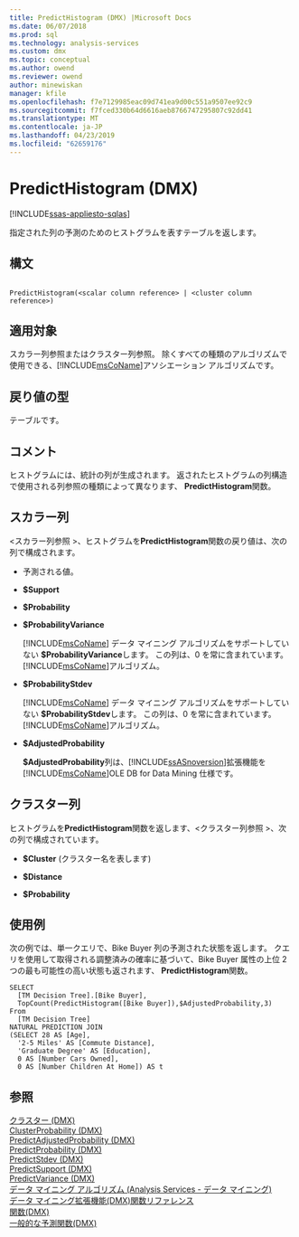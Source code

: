 ```yaml
---
title: PredictHistogram (DMX) |Microsoft Docs
ms.date: 06/07/2018
ms.prod: sql
ms.technology: analysis-services
ms.custom: dmx
ms.topic: conceptual
ms.author: owend
ms.reviewer: owend
author: minewiskan
manager: kfile
ms.openlocfilehash: f7e7129985eac09d741ea9d00c551a9507ee92c9
ms.sourcegitcommit: f7fced330b64d6616aeb8766747295807c92dd41
ms.translationtype: MT
ms.contentlocale: ja-JP
ms.lasthandoff: 04/23/2019
ms.locfileid: "62659176"
---
```

# <a name="predicthistogram-dmx"></a>PredictHistogram (DMX)
[!INCLUDE[ssas-appliesto-sqlas](../includes/ssas-appliesto-sqlas.md)]

  指定された列の予測のためのヒストグラムを表すテーブルを返します。  
  
## <a name="syntax"></a>構文  
  
```  
  
PredictHistogram(<scalar column reference> | <cluster column reference>)  
```  
  
## <a name="applies-to"></a>適用対象  
 スカラー列参照またはクラスター列参照。 除くすべての種類のアルゴリズムで使用できる、[!INCLUDE[msCoName](../includes/msconame-md.md)]アソシエーション アルゴリズムです。  
  
## <a name="return-type"></a>戻り値の型  
 テーブルです。  
  
## <a name="remarks"></a>コメント  
 ヒストグラムには、統計の列が生成されます。 返されたヒストグラムの列構造で使用される列参照の種類によって異なります、 **PredictHistogram**関数。  
  
## <a name="scalar-columns"></a>スカラー列  
 \<スカラー列参照 >、ヒストグラムを**PredictHistogram**関数の戻り値は、次の列で構成されます。  
  
-   予測される値。  
  
-   **$Support**  
  
-   **$Probability**  
  
-   **$ProbabilityVariance**  
  
     [!INCLUDE[msCoName](../includes/msconame-md.md)] データ マイニング アルゴリズムをサポートしていない **$ProbabilityVariance**します。 この列は、0 を常に含まれています。[!INCLUDE[msCoName](../includes/msconame-md.md)]アルゴリズム。  
  
-   **$ProbabilityStdev**  
  
     [!INCLUDE[msCoName](../includes/msconame-md.md)] データ マイニング アルゴリズムをサポートしていない **$ProbabilityStdev**します。 この列は、0 を常に含まれています。[!INCLUDE[msCoName](../includes/msconame-md.md)]アルゴリズム。  
  
-   **$AdjustedProbability**  
  
     **$AdjustedProbability**列は、[!INCLUDE[ssASnoversion](../includes/ssasnoversion-md.md)]拡張機能を[!INCLUDE[msCoName](../includes/msconame-md.md)]OLE DB for Data Mining 仕様です。  
  
## <a name="cluster-columns"></a>クラスター列  
 ヒストグラムを**PredictHistogram**関数を返します、\<クラスター列参照 >、次の列で構成されています。  
  
-   **$Cluster** (クラスター名を表します)  
  
-   **$Distance**  
  
-   **$Probability**  
  
## <a name="examples"></a>使用例  
 次の例では、単一クエリで、Bike Buyer 列の予測された状態を返します。 クエリを使用して取得される調整済みの確率に基づいて、Bike Buyer 属性の上位 2 つの最も可能性の高い状態も返されます、 **PredictHistogram**関数。  
  
```  
SELECT  
  [TM Decision Tree].[Bike Buyer],  
  TopCount(PredictHistogram([Bike Buyer]),$AdjustedProbability,3)  
From  
  [TM Decision Tree]  
NATURAL PREDICTION JOIN  
(SELECT 28 AS [Age],  
  '2-5 Miles' AS [Commute Distance],  
  'Graduate Degree' AS [Education],  
  0 AS [Number Cars Owned],  
  0 AS [Number Children At Home]) AS t  
```  
  
## <a name="see-also"></a>参照  
 [クラスター &#40;DMX&#41;](../dmx/cluster-dmx.md)   
 [ClusterProbability &#40;DMX&#41;](../dmx/clusterprobability-dmx.md)   
 [PredictAdjustedProbability &#40;DMX&#41;](../dmx/predictadjustedprobability-dmx.md)   
 [PredictProbability &#40;DMX&#41;](../dmx/predictprobability-dmx.md)   
 [PredictStdev &#40;DMX&#41;](../dmx/predictstdev-dmx.md)   
 [PredictSupport &#40;DMX&#41;](../dmx/predictsupport-dmx.md)   
 [PredictVariance &#40;DMX&#41;](../dmx/predictvariance-dmx.md)   
 [データ マイニング アルゴリズム &#40;Analysis Services - データ マイニング&#41;](../analysis-services/data-mining/data-mining-algorithms-analysis-services-data-mining.md)   
 [データ マイニング拡張機能&#40;DMX&#41;関数リファレンス](../dmx/data-mining-extensions-dmx-function-reference.md)   
 [関数&#40;DMX&#41;](../dmx/functions-dmx.md)   
 [一般的な予測関数&#40;DMX&#41;](../dmx/general-prediction-functions-dmx.md)  
  
  
